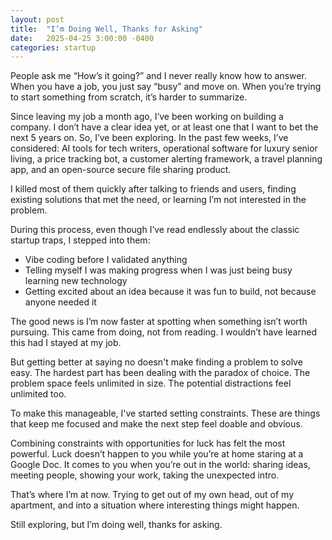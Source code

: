 ```yaml
---
layout: post
title:  "I’m Doing Well, Thanks for Asking"
date:   2025-04-25 3:00:00 -0400
categories: startup 
---
```

People ask me “How’s it going?” and I never really know how to answer. When you have a job, you just say “busy” and move on. When you’re trying to start something from scratch, it’s harder to summarize.

Since leaving my job a month ago, I’ve been working on building a company. I don’t have a clear idea yet, or at least one that I want to bet the next 5 years on. So, I’ve been exploring. In the past few weeks, I’ve considered: AI tools for tech writers, operational software for luxury senior living, a price tracking bot, a customer alerting framework, a travel planning app, and an open-source secure file sharing product.

I killed most of them quickly after talking to friends and users, finding existing solutions that met the need, or learning I’m not interested in the problem.

During this process, even though I’ve read endlessly about the classic startup traps, I stepped into them:
- Vibe coding before I validated anything
- Telling myself I was making progress when I was just being busy learning new technology
- Getting excited about an idea because it was fun to build, not because anyone needed it

The good news is I’m now faster at spotting when something isn’t worth pursuing. This came from doing, not from reading. I wouldn’t have learned this had I stayed at my job.

But getting better at saying no doesn't make finding a problem to solve easy. The hardest part has been dealing with the paradox of choice. The problem space feels unlimited in size. The potential distractions feel unlimited too. 

To make this manageable, I've started setting constraints. These are things that keep me focused and make the next step feel doable and obvious.

Combining constraints with opportunities for luck has felt the most powerful. Luck doesn’t happen to you while you’re at home staring at a Google Doc. It comes to you when you’re out in the world: sharing ideas, meeting people, showing your work, taking the unexpected intro.

That’s where I’m at now. Trying to get out of my own head, out of my apartment, and into a situation where interesting things might happen. 

Still exploring, but I’m doing well, thanks for asking.
